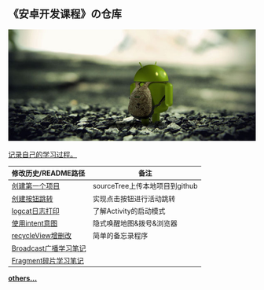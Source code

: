 ## 《安卓开发课程》の仓库


![9_110830212840_1](static/9_110830212840_1.jpg)

<u>记录自己的学习过程。</u>

| 修改历史/README路径                                    | 备注                           |
| :----------------------------------------------------- | ------------------------------ |
| [创建第一个项目](prj01/README.md)                      | sourceTree上传本地项目到github |
| [创建按钮跳转](prj02/README.md)                        | 实现点击按钮进行活动跳转       |
| [logcat日志打印](prj03/README.md)                      | 了解Activity的启动模式         |
| [使用intent意图](prj04/README.md)                      | 隐式唤醒地图&拨号&浏览器       |
| [recycleView增删改](prj05/README.md)                   | 简单的备忘录程序               |
| [Broadcast广播学习笔记](笔记/Broadcast广播学习笔记.md) |                                |
| [Fragment碎片学习笔记](笔记/Fragment碎片学习笔记.md)   |                                |

[**others...**](static/extra/20171181班名单.md)